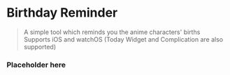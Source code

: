 # Birthday Reminder
> A simple tool which reminds you the anime characters' births<br>
Supports iOS and watchOS (Today Widget and Complication are also supported)

### Placeholder here

